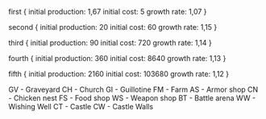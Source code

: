 first {
    initial production: 1,67
    initial cost: 5
    growth rate: 1,07
}

second {
    initial production: 20
    initial cost: 60
    growth rate: 1,15
}

third {
    initial production: 90
    initial cost: 720
    growth rate: 1,14
}

fourth {
    initial production: 360
    initial cost: 8640
    growth rate: 1,13
}

fifth {
    initial production: 2160
    initial cost: 103680
    growth rate: 1,12
}

GV - Graveyard
CH - Church
GI - Guillotine
FM - Farm
AS - Armor shop
CN - Chicken nest
FS - Food shop
WS - Weapon shop
BT - Battle arena
WW - Wishing Well
CT - Castle
CW - Castle Walls
